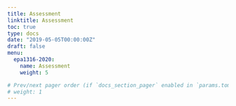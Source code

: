 ```yaml
---
title: Assessment
linktitle: Assessment
toc: true
type: docs
date: "2019-05-05T00:00:00Z"
draft: false
menu:
  epa1316-2020:
    name: Assessment
    weight: 5

# Prev/next pager order (if `docs_section_pager` enabled in `params.toml`)
# weight: 1
---
```

